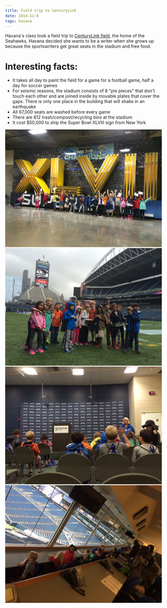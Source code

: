 ```yaml
---
title: Field trip to CenturyLink
date: 2014-11-6
tags: havana
---
```


Havana's class took a field trip to [CenturyLink field](http://www.centurylinkfield.com), the home of the Seahawks. Havana decided she wants to be a writer when she grows up because the sportswriters get great seats in the stadium and free food.

# Interesting facts:

* It takes all day to paint the field for a game for a football game, half a day for soccer games
* For seismic reasons, the stadium consists of 8 "pie pieces" that don't touch each other and are joined inside by movable plates that cover the gaps. There is only one place in the building that will shake in an earthquake
* All 67,000 seats are washed before every game
* There are 612 trash/compost/recycling bins at the stadium
* It cost $50,000 to ship the Super Bowl XLVIII sign from New York

![](/img/IMG_0304.jpg)
![](/img/IMG_0285.jpg)
![](/img/IMG_0287.jpg)
![](/img/IMG_0294.jpg)
